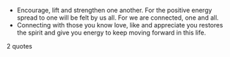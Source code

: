  - Encourage, lift and strengthen one another. For the positive energy spread to one will be felt by us all. For we are connected, one and all.
 - Connecting with those you know love, like and appreciate you restores the spirit and give you energy to keep moving forward in this life.

2 quotes